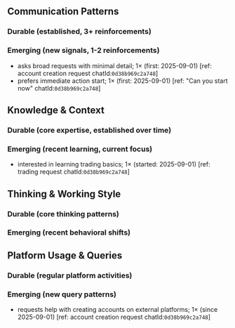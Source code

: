 ## Communication Patterns
### Durable (established, 3+ reinforcements)

### Emerging (new signals, 1-2 reinforcements)
- asks broad requests with minimal detail; 1× (first: 2025-09-01) [ref: account creation request chatId:`0d38b969c2a748`]
- prefers immediate action start; 1× (first: 2025-09-01) [ref: "Can you start now" chatId:`0d38b969c2a748`]

## Knowledge & Context
### Durable (core expertise, established over time)

### Emerging (recent learning, current focus)
- interested in learning trading basics; 1× (started: 2025-09-01) [ref: trading request chatId:`0d38b969c2a748`]

## Thinking & Working Style
### Durable (core thinking patterns)

### Emerging (recent behavioral shifts)

## Platform Usage & Queries
### Durable (regular platform activities)

### Emerging (new query patterns)
- requests help with creating accounts on external platforms; 1× (since 2025-09-01) [ref: account creation request chatId:`0d38b969c2a748`]